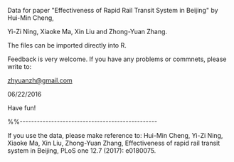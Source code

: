 Data for paper "Effectiveness of Rapid Rail Transit System in Beijing" by Hui-Min Cheng, 

Yi-Zi Ning, Xiaoke Ma, Xin Liu and Zhong-Yuan Zhang.

The files can be imported directly into R.

Feedback is very welcome. If you have any problems or
commnets, please write to:

zhyuanzh@gmail.com

06/22/2016

Have fun!

%%------------------------------------------------

If you use the data, please make reference to: 
Hui-Min Cheng, Yi-Zi Ning, Xiaoke Ma, Xin Liu, Zhong-Yuan Zhang, Effectiveness of rapid rail transit system in Beijing, PLoS one 12.7 (2017): e0180075.

